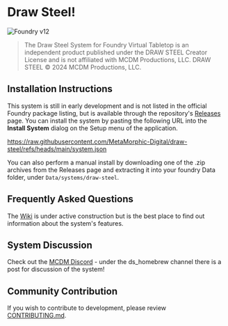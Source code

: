 # Draw Steel!

![Foundry v12](https://img.shields.io/badge/foundry-v12-green)

> The Draw Steel System for Foundry Virtual Tabletop is an independent product published under the DRAW STEEL Creator License and is not affiliated with MCDM Productions, LLC. DRAW STEEL © 2024 MCDM Productions, LLC.

## Installation Instructions

This system is still in early development and is not listed in the official Foundry package listing, but is available through the repository's [Releases](https://github.com/MetaMorphic-Digital/draw-steel/releases) page. You can install the system by pasting the following URL into the **Install System** dialog on the Setup menu of the application.

https://raw.githubusercontent.com/MetaMorphic-Digital/draw-steel/refs/heads/main/system.json

You can also perform a manual install by downloading one of the .zip archives from the Releases page and extracting it into your foundry Data folder, under `Data/systems/draw-steel`.

## Frequently Asked Questions

The [Wiki](https://github.com/MetaMorphic-Digital/draw-steel/wiki) is under active construction but is the best place to find out information about the system's features.

## System Discussion

Check out the [MCDM Discord](https://mcdm.gg/discord) - under the ds_homebrew channel there is a post for discussion of the system!

## Community Contribution

If you wish to contribute to development, please review [CONTRIBUTING.md](./CONTRIBUTING.md).

